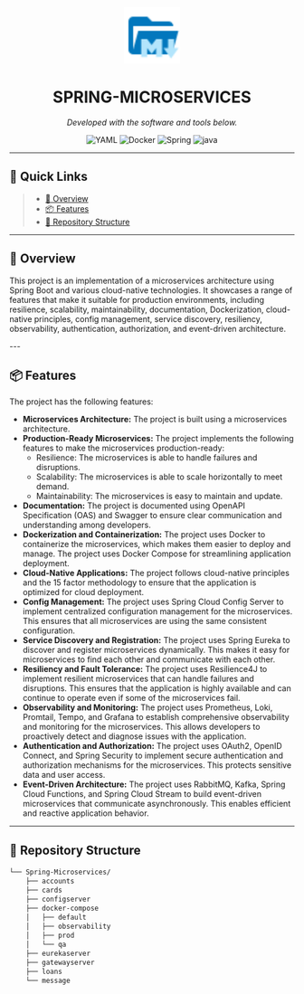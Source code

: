<p align="center">
  <img src="https://raw.githubusercontent.com/PKief/vscode-material-icon-theme/ec559a9f6bfd399b82bb44393651661b08aaf7ba/icons/folder-markdown-open.svg" width="100" />
</p>
<p align="center">
    <h1 align="center">SPRING-MICROSERVICES</h1>
</p>
<p align="center">
		<em>Developed with the software and tools below.</em>
</p>
<p align="center">
	<img src="https://img.shields.io/badge/YAML-CB171E.svg?style=flat-square&logo=YAML&logoColor=white" alt="YAML">
	<img src="https://img.shields.io/badge/Docker-2496ED.svg?style=flat-square&logo=Docker&logoColor=white" alt="Docker">
	<img src="https://img.shields.io/badge/Spring-000000.svg?style=flat-square&logo=Spring&logoColor=white" alt="Spring">
	<img src="https://img.shields.io/badge/java-%23ED8B00.svg?style=flat-square&logo=openjdk&logoColor=white" alt="java">
</p>
<hr>

## 🔗 Quick Links

> - [📍 Overview](#-overview)
> - [📦 Features](#-features)
> - [📂 Repository Structure](#-repository-structure)

---

## 📍 Overview
<p>This project is an implementation of a microservices architecture using Spring Boot and various cloud-native technologies. It showcases a range of features that make it suitable for production environments, including resilience, scalability, maintainability, documentation, Dockerization, cloud-native principles, config management, service discovery, resiliency, observability, authentication, authorization, and event-driven architecture.</p>
---

## 📦 Features
The project has the following features:

* **Microservices Architecture:** The project is built using a microservices architecture.
* **Production-Ready Microservices:** The project implements the following features to make the microservices production-ready:
    * Resilience: The microservices is able to handle failures and disruptions.
    * Scalability: The microservices is able to scale horizontally to meet demand.
    * Maintainability: The microservices is easy to maintain and update.
* **Documentation:** The project is documented using OpenAPI Specification (OAS) and Swagger to ensure clear communication and understanding among developers.
* **Dockerization and Containerization:** The project uses Docker to containerize the microservices, which makes them easier to deploy and manage. The project uses Docker Compose for streamlining application deployment.
* **Cloud-Native Applications:** The project follows cloud-native principles and the 15 factor methodology to ensure that the application is optimized for cloud deployment.
* **Config Management:** The project uses Spring Cloud Config Server to implement centralized configuration management for the microservices. This ensures that all microservices are using the same consistent configuration.
* **Service Discovery and Registration:** The project uses Spring Eureka to discover and register microservices dynamically. This makes it easy for microservices to find each other and communicate with each other.
* **Resiliency and Fault Tolerance:** The project uses Resilience4J to implement resilient microservices that can handle failures and disruptions. This ensures that the application is highly available and can continue to operate even if some of the microservices fail.
* **Observability and Monitoring:** The project uses Prometheus, Loki, Promtail, Tempo, and Grafana to establish comprehensive observability and monitoring for the microservices. This allows developers to proactively detect and diagnose issues with the application.
* **Authentication and Authorization:** The project uses OAuth2, OpenID Connect, and Spring Security to implement secure authentication and authorization mechanisms for the microservices. This protects sensitive data and user access.
* **Event-Driven Architecture:** The project uses RabbitMQ, Kafka, Spring Cloud Functions, and Spring Cloud Stream to build event-driven microservices that communicate asynchronously. This enables efficient and reactive application behavior.


---

## 📂 Repository Structure

```
└── Spring-Microservices/
    ├── accounts
    ├── cards
    ├── configserver
    ├── docker-compose
    │   ├── default
    │   ├── observability
    │   ├── prod
    │   └── qa
    ├── eurekaserver
    ├── gatewayserver
    ├── loans
    └── message
```
